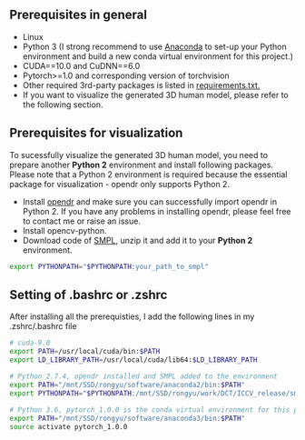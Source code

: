 ## Prerequisites in general
- Linux
- Python 3 (I strong recommend to use [Anaconda](https://anaconda.org/) to set-up your Python environment and build a new conda virtual environment for this project.)
- CUDA==10.0 and CuDNN==6.0
- Pytorch>=1.0 and corresponding version of torchvision
- Other required 3rd-party packages is listed in [requirements.txt.](requirements.txt)
- If you want to visualize the generated 3D human model, please refer to the following section.



## Prerequisites for visualization
To sucessfully visualize the generated 3D human model, you need to prepare another **Python 2** environment and install following packages. 
Please note that a Python 2 environment is required because the essential package for visualization - opendr only supports Python 2.  
- Install [opendr](https://github.com/mattloper/opendr/wiki) and make sure you can successfully import opendr in Python 2. If you have any problems in installing opendr, please feel free to contact me or raise an issue.    
- Install opencv-python.  
- Download code of [SMPL](http://smpl.is.tue.mpg.de/), unzip it and add it to your **Python 2** environment.
```bash
export PYTHONPATH="$PYTHONPATH:your_path_to_smpl"
```

## Setting of .bashrc or .zshrc
After installing all the prerequisties, I add the following lines in my .zshrc/.bashrc file
```bash
# cuda-9.0                                                                                                              
export PATH=/usr/local/cuda/bin:$PATH                                                                                   
export LD_LIBRARY_PATH=/usr/local/cuda/lib64:$LD_LIBRARY_PATH                                                           

# Python 2.7.4, opendr installed and SMPL added to the environment                                                                                      
export PATH="/mnt/SSD/rongyu/software/anaconda2/bin:$PATH"                                                              
export PYTHONPATH="$PYTHONPATH:/mnt/SSD/rongyu/work/DCT/ICCV_release/smpl"                                              
                                                                                                                        
# Python 3.6, pytorch_1.0.0 is the conda virtual environment for this project.                                                                                                          
export PATH="/mnt/SSD/rongyu/software/anaconda3/bin:$PATH"                                                              
source activate pytorch_1.0.0 
```